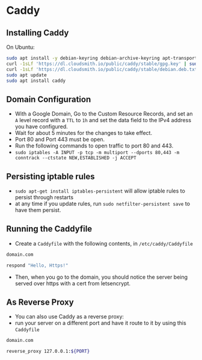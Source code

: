 # Caddy

## Installing Caddy

On Ubuntu:

```sh
sudo apt install -y debian-keyring debian-archive-keyring apt-transport-https
curl -1sLf 'https://dl.cloudsmith.io/public/caddy/stable/gpg.key' | sudo tee /etc/apt/trusted.gpg.d/caddy-stable.asc
curl -1sLf 'https://dl.cloudsmith.io/public/caddy/stable/debian.deb.txt' | sudo tee /etc/apt/sources.list.d/caddy-stable.list
sudo apt update
sudo apt install caddy
```

## Domain Configuration

- With a Google Domain, Go to the Custom Resource Records, and set an
  `A` level record with a `TTL` to `1h` and set the data field to the
  IPv4 address you have configured.
- Wait for about 5 minutes for the changes to take effect.
- Port 80 and Port 443 must be open.
- Run the following commands to open traffic to port 80 and 443.
- `sudo iptables -A INPUT -p tcp -m multiport --dports 80,443 -m conntrack --ctstate NEW,ESTABLISHED -j ACCEPT`

## Persisting iptable rules

- `sudo apt-get install iptables-persistent` will allow iptable rules
  to persist through restarts
- at any time if you update rules, run
  `sudo netfilter-persistent save` to have them persist.

## Running the Caddyfile

- Create a `Caddyfile` with the following contents, in
  `/etc/caddy/Caddyfile`

```sh
domain.com

respond "Hello, Https!"
```

- Then, when you go to the domain, you should notice the server being
  served over https with a cert from letsencrypt.

## As Reverse Proxy

- You can also use Caddy as a reverse proxy:
- run your server on a different port and have it route to it by using
  this `Caddyfile`

```sh
domain.com

reverse_proxy 127.0.0.1:${PORT}
```
